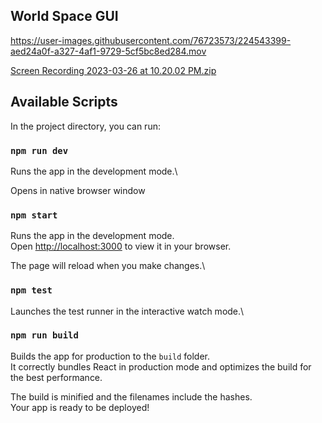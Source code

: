## World Space GUI

https://user-images.githubusercontent.com/76723573/224543399-aed24a0f-a327-4af1-9729-5cf5bc8ed284.mov



[Screen Recording 2023-03-26 at 10.20.02 PM.zip](https://github.com/Team-Crystal-ODU/desktop-gui/files/11074035/Screen.Recording.2023-03-26.at.10.20.02.PM.zip)



## Available Scripts

In the project directory, you can run:

### `npm run dev`

Runs the app in the development mode.\

Opens in native browser window

### `npm start`

Runs the app in the development mode.\
Open [http://localhost:3000](http://localhost:3000) to view it in your browser.

The page will reload when you make changes.\

### `npm test`

Launches the test runner in the interactive watch mode.\

### `npm run build`

Builds the app for production to the `build` folder.\
It correctly bundles React in production mode and optimizes the build for the best performance.

The build is minified and the filenames include the hashes.\
Your app is ready to be deployed!
